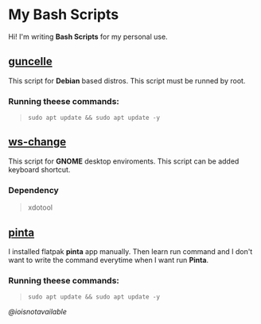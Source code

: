 # My Bash Scripts

Hi! I'm writing **Bash Scripts** for my personal use.  

## [guncelle](https://github.com/ioisnotavailable/scripts/blob/main/guncelle.sh)
This script for **Debian** based distros.
This script must be runned by root.
### Running theese commands:
>`sudo apt update && sudo apt update -y`

## [ws-change](https://github.com/ioisnotavailable/scripts/blob/main/ws-change.sh)
This script for **GNOME** desktop enviroments.
This script can be added keyboard shortcut.
### Dependency
>xdotool

## [pinta](https://github.com/ioisnotavailable/scripts/blob/main/pinta)
I installed flatpak **pinta** app manually. Then learn run command and I don't want to write the command everytime when I want run **Pinta**.
### Running theese commands:
>`sudo apt update && sudo apt update -y`

_@ioisnotavailable_
